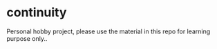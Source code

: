 # continuity

Personal hobby project, please use the material in this repo for learning purpose only..


